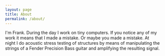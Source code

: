 ```yaml
---
layout: page
title: About
permalink: /about/
--- 
```


I'm Frank. During the day I work on tiny computers. If you notice any of my work it means that I made a mistake. Or maybe you made a mistake. 
At night I do acoustic stress testing of structures by means of manipulating the strings of a Fender Precision Bass guitar and amplifying the resulting signal.
